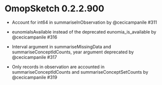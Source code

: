 # OmopSketch 0.2.2.900

-   Account for int64 in summariseInObservation by @cecicampanile #311

-   eunomiaIsAvailable instead of the deprecated eunomia_is_available by @cecicampanile #316

-   Interval argument in summariseMissingData and summariseConceptIdCounts, year argument deprecated by @cecicampanile #317

-   Only records in observation are accounted in summariseConceptIdCounts and summariseConceptSetCounts by @cecicampanile #319

